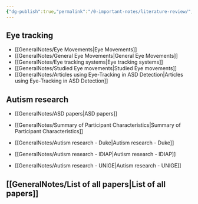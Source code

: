 ```yaml
---
{"dg-publish":true,"permalink":"/0-important-notes/literature-review/","tags":["gardenEntry"]}
---
```



## Eye tracking

- [[GeneralNotes/Eye Movements\|Eye Movements]]
- [[GeneralNotes/General Eye Movements\|General Eye Movements]]
- [[GeneralNotes/Eye tracking systems\|Eye tracking systems]]
- [[GeneralNotes/Studied Eye movements\|Studied Eye movements]]
- [[GeneralNotes/Articles using Eye-Tracking in ASD Detection\|Articles using Eye-Tracking in ASD Detection]]

## Autism research

- [[GeneralNotes/ASD papers\|ASD papers]]
- [[GeneralNotes/Summary of Participant Characteristics\|Summary of Participant Characteristics]]

- [[GeneralNotes/Autism research - Duke\|Autism research - Duke]]
- [[GeneralNotes/Autism research - IDIAP\|Autism research - IDIAP]]
- [[GeneralNotes/Autism research - UNIGE\|Autism research - UNIGE]]



## [[GeneralNotes/List of all papers\|List of all papers]]